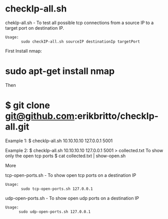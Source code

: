 # checkIp-all.sh


chekIp-all.sh - To test all possible tcp connections from a source IP to a target port on destination IP.

	Usage: 
           sudo checkIP-all.sh sourceIP destinationIp targetPort


First Install nmap:
# sudo apt-get install nmap

Then
# $ git clone git@github.com:erikbritto/checkIp-all.git


Example 1: $ checkIp-all.sh 10.10.10.10 127.0.0.1 5001

Example 2: $ checkIp-all.sh 10.10.10.10 127.0.0.1 5001 > collected.txt
           To show only the open tcp ports
           $ cat collected.txt | show-open.sh

More

tcp-open-ports.sh - To show open tcp ports on a destination IP

	Usage:
           sudo tcp-open-ports.sh 127.0.0.1

udp-open-ports.sh - To show open udp ports on a destination IP

	Usage:
          sudo udp-open-ports.sh 127.0.0.1

